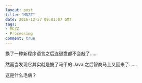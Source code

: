 ```yaml
---
layout: post
title: "MDZZ"
date: 2016-12-27 09:01:07 GMT
tags:
- MDZZ
- Processing
comment: true
---
```


换了一种新程序语言之后连键盘都不会敲了……

然而当发现它其实就是披了马甲的&nbsp;Java 之后智商马上又回来了……

这是什么毛病？
